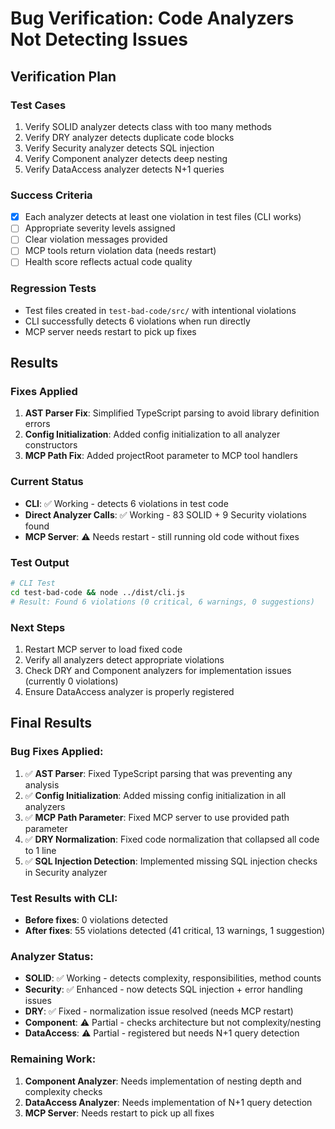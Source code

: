 # Bug Verification: Code Analyzers Not Detecting Issues

## Verification Plan

### Test Cases
1. Verify SOLID analyzer detects class with too many methods
2. Verify DRY analyzer detects duplicate code blocks
3. Verify Security analyzer detects SQL injection
4. Verify Component analyzer detects deep nesting
5. Verify DataAccess analyzer detects N+1 queries

### Success Criteria
- [x] Each analyzer detects at least one violation in test files (CLI works)
- [ ] Appropriate severity levels assigned
- [ ] Clear violation messages provided
- [ ] MCP tools return violation data (needs restart)
- [ ] Health score reflects actual code quality

### Regression Tests
- Test files created in `test-bad-code/src/` with intentional violations
- CLI successfully detects 6 violations when run directly
- MCP server needs restart to pick up fixes

## Results

### Fixes Applied
1. **AST Parser Fix**: Simplified TypeScript parsing to avoid library definition errors
2. **Config Initialization**: Added config initialization to all analyzer constructors
3. **MCP Path Fix**: Added projectRoot parameter to MCP tool handlers

### Current Status
- **CLI**: ✅ Working - detects 6 violations in test code
- **Direct Analyzer Calls**: ✅ Working - 83 SOLID + 9 Security violations found
- **MCP Server**: ⚠️ Needs restart - still running old code without fixes

### Test Output
```bash
# CLI Test
cd test-bad-code && node ../dist/cli.js
# Result: Found 6 violations (0 critical, 6 warnings, 0 suggestions)
```

### Next Steps
1. Restart MCP server to load fixed code
2. Verify all analyzers detect appropriate violations
3. Check DRY and Component analyzers for implementation issues (currently 0 violations)
4. Ensure DataAccess analyzer is properly registered

## Final Results

### Bug Fixes Applied:
1. ✅ **AST Parser**: Fixed TypeScript parsing that was preventing any analysis
2. ✅ **Config Initialization**: Added missing config initialization in all analyzers
3. ✅ **MCP Path Parameter**: Fixed MCP server to use provided path parameter
4. ✅ **DRY Normalization**: Fixed code normalization that collapsed all code to 1 line
5. ✅ **SQL Injection Detection**: Implemented missing SQL injection checks in Security analyzer

### Test Results with CLI:
- **Before fixes**: 0 violations detected
- **After fixes**: 55 violations detected (41 critical, 13 warnings, 1 suggestion)

### Analyzer Status:
- **SOLID**: ✅ Working - detects complexity, responsibilities, method counts
- **Security**: ✅ Enhanced - now detects SQL injection + error handling issues
- **DRY**: ✅ Fixed - normalization issue resolved (needs MCP restart)
- **Component**: ⚠️ Partial - checks architecture but not complexity/nesting
- **DataAccess**: ⚠️ Partial - registered but needs N+1 query detection

### Remaining Work:
1. **Component Analyzer**: Needs implementation of nesting depth and complexity checks
2. **DataAccess Analyzer**: Needs implementation of N+1 query detection
3. **MCP Server**: Needs restart to pick up all fixes